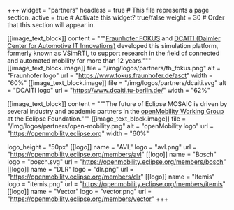 +++
widget = "partners"
headless = true  # This file represents a page section.
active = true  # Activate this widget? true/false
weight = 30  # Order that this section will appear in.

[[image_text_block]]
    content = """[Fraunhofer FOKUS](https://www.fokus.fraunhofer.de/asct) and [DCAITI (Daimler Center for Automotive IT
        Innovations)](https://www.dcaiti.tu-berlin.de/) developed this simulation platform, formerly known as VSimRTI,
        to support research in the field of connected and automated mobility for more than 12 years."""
    [[image_text_block.image]]
        file = "/img/logos/partners/fh_fokus.png"
        alt = "Fraunhofer logo"
        url = "https://www.fokus.fraunhofer.de/asct"
        width = "60%"
    [[image_text_block.image]]
        file = "/img/logos/partners/dcaiti.svg"
        alt = "DCAITI logo"
        url = "https://www.dcaiti.tu-berlin.de/"
        width = "62%"
        
[[image_text_block]]
    content = """The future of Eclipse MOSAIC is driven by several industry and academic partners in the [openMobility
        Working Group](https://openmobility.eclipse.org) at the Eclipse Foundation."""
    [[image_text_block.image]]
        file = "/img/logos/partners/open-mobility.png"
        alt = "openMobility logo"
        url = "https://openmobility.eclipse.org"
        width = "60%"


logo_height = "50px"
[[logo]]
    name = "AVL"
    logo = "avl.png"
    url = "https://openmobility.eclipse.org/members/avl"
[[logo]]
    name = "Bosch"
    logo = "bosch.svg"
    url = "https://openmobility.eclipse.org/members/bosch"
[[logo]]
    name = "DLR"
    logo = "dlr.png"
    url = "https://openmobility.eclipse.org/members/dlr"
[[logo]]
    name = "Itemis"
    logo = "itemis.png"
    url = "https://openmobility.eclipse.org/members/itemis"
[[logo]]
    name = "Vector"
    logo = "vector.png"
    url = "https://openmobility.eclipse.org/members/vector"
+++

